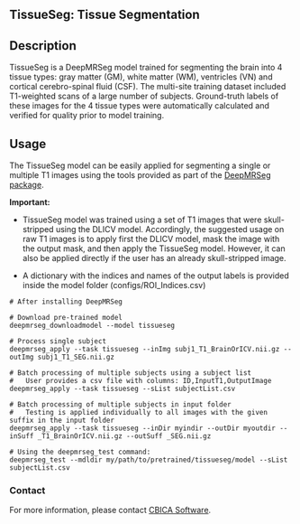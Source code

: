 ## TissueSeg: Tissue Segmentation

## Description

TissueSeg is a DeepMRSeg model trained for segmenting the brain into 4 tissue types: gray matter (GM), white matter (WM), ventricles (VN) and cortical cerebro-spinal fluid (CSF). The multi-site training dataset included T1-weighted scans of a large number of subjects. Ground-truth labels of these images for the 4 tissue types were automatically calculated and verified for quality prior to model training.

## Usage

The TissueSeg model can be easily applied for segmenting a single or multiple T1 images using the tools provided as part of the [DeepMRSeg package](https://github.com/CBICA/DeepMRSeg). 

__Important:__ 

- TissueSeg model was trained using a set of T1 images that were skull-stripped using the DLICV model. Accordingly, the suggested usage on raw T1 images is to apply first the DLICV model, mask the image with the output mask, and then apply the TissueSeg model. However, it can also be applied directly if the user has an already skull-stripped image.

- A dictionary with the indices and names of the output labels is provided inside the model folder (configs/ROI_Indices.csv)

```
# After installing DeepMRSeg

# Download pre-trained model
deepmrseg_downloadmodel --model tissueseg

# Process single subject
deepmrseg_apply --task tissueseg --inImg subj1_T1_BrainOrICV.nii.gz --outImg subj1_T1_SEG.nii.gz

# Batch processing of multiple subjects using a subject list
#   User provides a csv file with columns: ID,InputT1,OutputImage
deepmrseg_apply --task tissueseg --sList subjectList.csv

# Batch processing of multiple subjects in input folder 
#   Testing is applied individually to all images with the given suffix in the input folder
deepmrseg_apply --task tissueseg --inDir myindir --outDir myoutdir --inSuff _T1_BrainOrICV.nii.gz --outSuff _SEG.nii.gz

# Using the deepmrseg_test command:
deepmrseg_test --mdldir my/path/to/pretrained/tissueseg/model --sList subjectList.csv
```

### Contact
For more information, please contact <a href="mailto:software@cbica.upenn.edu">CBICA Software</a>.
